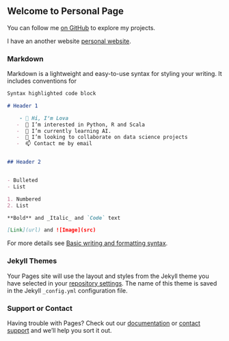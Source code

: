 ## Welcome to Personal Page

You can follow me [on GitHub](https://github.com/rant95/) to explore my projects.

I have an another website [personal website](http://zarius.free.fr/).

### Markdown

Markdown is a lightweight and easy-to-use syntax for styling your writing. It includes conventions for

```markdown
Syntax highlighted code block

# Header 1

    - 👋 Hi, I’m Lova
   -  👀 I’m interested in Python, R and Scala
   -  🌱 I’m currently learning AI.
   -  💞️ I’m looking to collaborate on data science projects
   -  📫 Contact me by email


## Header 2


- Bulleted
- List

1. Numbered
2. List

**Bold** and _Italic_ and `Code` text

[Link](url) and ![Image](src)
```

For more details see [Basic writing and formatting syntax](https://docs.github.com/en/github/writing-on-github/getting-started-with-writing-and-formatting-on-github/basic-writing-and-formatting-syntax).

### Jekyll Themes

Your Pages site will use the layout and styles from the Jekyll theme you have selected in your [repository settings](https://github.com/rant95/rant95.github.io/settings/pages). The name of this theme is saved in the Jekyll `_config.yml` configuration file.

### Support or Contact

Having trouble with Pages? Check out our [documentation](https://docs.github.com/categories/github-pages-basics/) or [contact support](https://support.github.com/contact) and we’ll help you sort it out.
